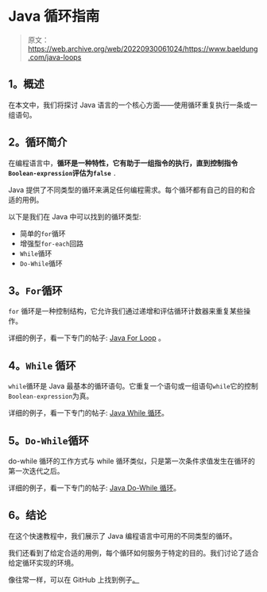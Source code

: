 # Java 循环指南

> 原文：<https://web.archive.org/web/20220930061024/https://www.baeldung.com/java-loops>

## 1。概述

在本文中，我们将探讨 Java 语言的一个核心方面——使用循环重复执行一条或一组语句。

## 2。循环简介

在编程语言中，**循环是一种特性，它有助于一组指令的执行，直到控制指令`Boolean-expression`评估为`false`** `.`

Java 提供了不同类型的循环来满足任何编程需求。每个循环都有自己的目的和合适的用例。

以下是我们在 Java 中可以找到的循环类型:

*   简单的`for`循环
*   增强型`for-each`回路
*   `While`循环
*   `Do-While`循环

## 3。`For`循环

`for` 循环是一种控制结构，它允许我们通过递增和评估循环计数器来重复某些操作。

详细的例子，看一下专门的帖子: [Java For Loop](/web/20221105184124/https://www.baeldung.com/java-for-loop) 。

## 4。`While` 循环

`while`循环是 Java 最基本的循环语句。它重复一个语句或一组语句`while`它的控制`Boolean-expression`为真。

详细的例子，看一下专门的帖子: [Java While 循环](/web/20221105184124/https://www.baeldung.com/java-while-loop)。

## 5。`Do-While`循环

do-while 循环的工作方式与 while 循环类似，只是第一次条件求值发生在循环的第一次迭代之后。

详细的例子，看一下专门的帖子: [Java Do-While 循环](/web/20221105184124/https://www.baeldung.com/java-do-while-loop)。

## 6。结论

在这个快速教程中，我们展示了 Java 编程语言中可用的不同类型的循环。

我们还看到了给定合适的用例，每个循环如何服务于特定的目的。我们讨论了适合给定循环实现的环境。

像往常一样，可以在 GitHub 上找到例子[。](https://web.archive.org/web/20221105184124/https://github.com/eugenp/tutorials/tree/master/core-java-modules/core-java-lang-syntax)